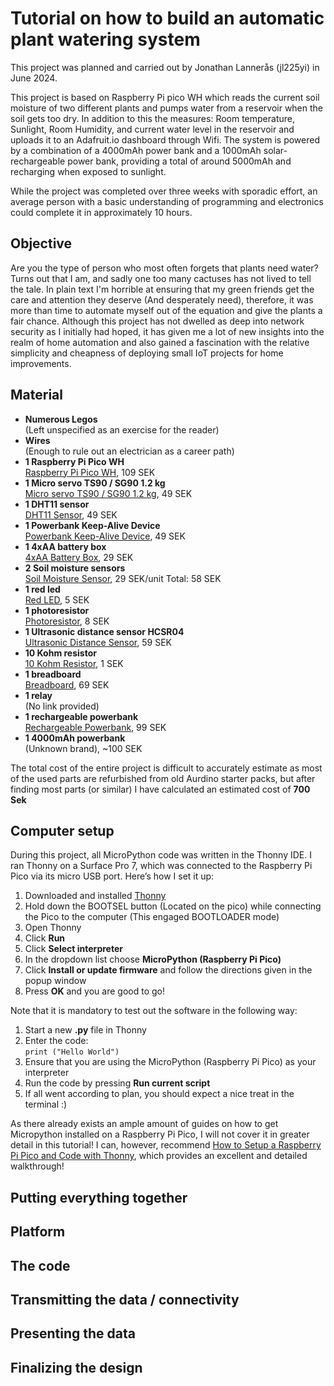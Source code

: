# Tutorial on how to build an automatic plant watering system
This project was planned and carried out by Jonathan Lannerås (jl225yi) in June 2024.

This project is based on Raspberry Pi pico WH which reads the current soil moisture of two different plants and pumps water from a reservoir when the soil gets too dry. In addition to this the measures: Room temperature, Sunlight, Room Humidity, and current water level in the reservoir and uploads it to an Adafruit.io dashboard through Wifi. The system is powered by a combination of a 4000mAh power bank and a 1000mAh solar-rechargeable power bank, providing a total of around 5000mAh and recharging when exposed to sunlight. 

While the project was completed over three weeks with sporadic effort, an average person with a basic understanding of programming and electronics could complete it in approximately 10 hours.

## Objective
Are you the type of person who most often forgets that plants need water? Turns out that I am, and sadly one too many cactuses has not lived to tell the tale. In plain text I'm horrible at ensuring that my green friends get the care and attention they deserve (And desperately need), therefore, it was more than time to automate myself out of the equation and give the plants a fair chance. Although this project has not dwelled as deep into network security as I initially had hoped, it has given me a lot of new insights into the realm of home automation and also gained a fascination with the relative simplicity and cheapness of deploying small IoT projects for home improvements.

## Material
- **Numerous Legos**<br />
  (Left unspecified as an exercise for the reader)
- **Wires**<br />
  (Enough to rule out an electrician as a career path)
- **1 Raspberry Pi Pico WH** <br />
  [Raspberry Pi Pico WH](https://www.electrokit.com/raspberry-pi-pico-wh), 109 SEK
- **1 Micro servo TS90 / SG90 1.2 kg**<br />
  [Micro servo TS90 / SG90 1.2 kg](https://www.electrokit.com/micro-servo-ts90-sg90-1.2kg), 49 SEK
- **1 DHT11 sensor**<br />
  [DHT11 Sensor](https://www.electrokit.com/digital-temperatur-och-fuktsensor-dht11), 49 SEK
- **1 Powerbank Keep-Alive Device**<br />
  [Powerbank Keep-Alive Device](https://www.electrokit.com/powerbank-keep-alive-device), 49 SEK
- **1 4xAA battery box**<br />
  [4xAA Battery Box](https://www.electrokit.com/batterihallare-4xaa-box-brytare-sladd), 29 SEK
- **2 Soil moisture sensors**<br />
  [Soil Moisture Sensor](https://www.electrokit.com/jordfuktighetssensor), 29 SEK/unit
  Total: 58 SEK
- **1 red led**<br />
  [Red LED](https://www.electrokit.com/led-5mm-rod-diffus-1500mcd), 5 SEK
- **1 photoresistor**<br />
  [Photoresistor](https://www.electrokit.com/fotomotstand-cds-4-7-kohm), 8 SEK
- **1 Ultrasonic distance sensor HCSR04**<br />
  [Ultrasonic Distance Sensor](https://www.electrokit.com/avstandsmatare-ultraljud-hc-sr04-2-400cm), 59 SEK
- **10 Kohm resistor**<br />
  [10 Kohm Resistor](https://www.electrokit.com/motstand-kolfilm-0.25w-1kohm-1k), 1 SEK
- **1 breadboard**<br />
  [Breadboard](https://www.electrokit.com/kopplingsdack-840-anslutningar), 69 SEK
- **1 relay**<br />
  (No link provided)
- **1 rechargeable powerbank**<br />
  [Rechargeable Powerbank](https://www.dormy.com/sv/varumarken/dormy/powerbank-solar-charger-14282044fik), 99 SEK
- **1 4000mAh powerbank**<br />
  (Unknown brand), ~100 SEK

The total cost of the entire project is difficult to accurately estimate as most of the used parts are refurbished from old Aurdino starter packs, but after finding most parts (or similar) I have calculated an estimated cost of **700 Sek**

## Computer setup
During this project, all MicroPython code was written in the Thonny IDE. I ran Thonny on a Surface Pro 7, which was connected to the Raspberry Pi Pico via its micro USB port. Here’s how I set it up:

1. Downloaded and installed [Thonny](https://thonny.org/)
2. Hold down the BOOTSEL button (Located on the pico) while connecting the Pico to the computer (This engaged BOOTLOADER mode)
3. Open Thonny
4. Click **Run**
5. Click **Select interpreter**
6. In the dropdown list choose **MicroPython (Raspberry Pi Pico)**
7. Click **Install or update firmware** and follow the directions given in the popup window
8. Press **OK** and you are good to go!

Note that it is mandatory to test out the software in the following way: 
1. Start a new **.py** file in Thonny
2. Enter the code: <br />
`print ("Hello World")`
3. Ensure that you are using the MicroPython (Raspberry Pi Pico) as your interpreter 
4. Run the code by pressing **Run current script**
5. If all went according to plan, you should expect a nice treat in the terminal :) 

As there already exists an ample amount of guides on how to get Micropython installed on a Raspberry Pi Pico, I will not cover it in greater detail in this tutorial! I can, however, recommend [How to Setup a Raspberry Pi Pico and Code with Thonny](https://www.youtube.com/watch?v=_ouzuI_ZPLs), which provides an excellent and detailed walkthrough! 
## Putting everything together
## Platform
## The code
## Transmitting the data / connectivity
## Presenting the data
## Finalizing the design
